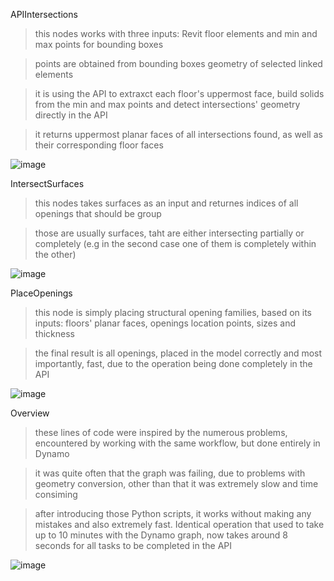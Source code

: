 APIIntersections

> this nodes works with three inputs: Revit floor elements and min and max points for bounding boxes

> points are obtained from bounding boxes geometry of selected linked elements

> it is using the API to extraxct each floor's uppermost face, build solids from the min and max points and detect intersections' geometry directly in the API

> it returns uppermost planar faces of all intersections found, as well as their corresponding floor faces

![image](https://user-images.githubusercontent.com/46314846/219318800-bbb1da43-f34a-4e44-aed9-ef54d4c08e5b.png)

IntersectSurfaces

> this nodes takes surfaces as an input and returnes indices of all openings that should be group

> those are usually surfaces, taht are either intersecting partially or completely (e.g in the second case one of them is completely within the other)

![image](https://user-images.githubusercontent.com/46314846/219321103-abb8ff49-7b50-4d13-a059-2938c95632c9.png)

PlaceOpenings

> this node is simply placing structural opening families, based on its inputs: floors' planar faces, openings location points, sizes and thickness

> the final result is all openings, placed in the model correctly and most importantly, fast, due to the operation being done completely in the API

![image](https://user-images.githubusercontent.com/46314846/219324252-f250ed2f-9a99-4b27-801f-c1f71fb221fa.png)

Overview

> these lines of code were inspired by the numerous problems, encountered by working with the same workflow, but done entirely in Dynamo

> it was quite often that the graph was failing, due to problems with geometry conversion, other than that it was extremely slow and time consiming

> after introducing those Python scripts, it works without making any mistakes and also extremely fast. Identical operation that used to take up to 10 minutes with the Dynamo graph, now takes around 8 seconds for all tasks to be completed in the API

![image](https://user-images.githubusercontent.com/46314846/219325311-73fbdeca-9c7c-4483-a723-41d0f222f625.png)







